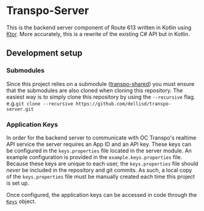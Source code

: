 # Transpo-Server
This is the backend server component of Route 613 written in Kotlin using [Ktor](https://ktor.io/). More accurately, 
this is a rewrite of the existing C# API but in Kotlin.

## Development setup
### Submodules
Since this project relies on a submodule ([transpo-shared](https://github.com/dellisd/transpo-shared)) you must ensure 
that the submodules are also cloned when cloning this repository. The easiest way is to simply clone this repository 
by using the `--recursive` flag. e.g.`git clone --recursive https://github.com/dellisd/transpo-server.git`

### Application Keys
In order for the backend server to communicate with OC Transpo's realtime API service the server requires an App ID and 
an API key. These keys can be configured in the `keys.properties` file located in the server module. An example 
configuration is provided in the `example.keys.properties` file. Because these keys are unique to each user, the 
`keys.properties` file should _never_ be included in the repository and git commits. As such, a local copy of the 
`keys.properties` file must be manually created each time this project is set up.

Once configured, the application keys can be accessed in code through the 
[`Keys`](server/src/main/kotlin/ca/llamabagel/transpo/server/Keys.kt) object.